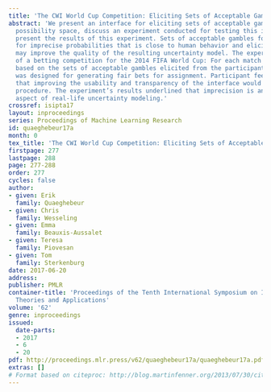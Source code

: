 ```yaml
---
title: 'The CWI World Cup Competition: Eliciting Sets of Acceptable Gambles'
abstract: 'We present an interface for eliciting sets of acceptable gambles on a three-outcome
  possibility space, discuss an experiment conducted for testing this interface, and
  present the results of this experiment. Sets of acceptable gambles form a representation
  for imprecise probabilities that is close to human behavior and eliciting them directly
  may improve the quality of the resulting uncertainty model. The experiment consisted
  of a betting competition for the 2014 FIFA World Cup: For each match bets were assigned
  based on the sets of acceptable gambles elicited from the participants. A new algorithm
  was designed for generating fair bets for assignment. Participant feedback indicated
  that improving the usability and transparency of the interface would ease the elicitation
  procedure. The experiment’s results underlined that imprecision is an essential
  aspect of real-life uncertainty modeling.'
crossref: isipta17
layout: inproceedings
series: Proceedings of Machine Learning Research
id: quaeghebeur17a
month: 0
tex_title: 'The CWI World Cup Competition: Eliciting Sets of Acceptable Gambles'
firstpage: 277
lastpage: 288
page: 277-288
order: 277
cycles: false
author:
- given: Erik
  family: Quaeghebeur
- given: Chris
  family: Wesseling
- given: Emma
  family: Beauxis-Aussalet
- given: Teresa
  family: Piovesan
- given: Tom
  family: Sterkenburg
date: 2017-06-20
address: 
publisher: PMLR
container-title: 'Proceedings of the Tenth International Symposium on Imprecise Probability:
  Theories and Applications'
volume: '62'
genre: inproceedings
issued:
  date-parts:
  - 2017
  - 6
  - 20
pdf: http://proceedings.mlr.press/v62/quaeghebeur17a/quaeghebeur17a.pdf
extras: []
# Format based on citeproc: http://blog.martinfenner.org/2013/07/30/citeproc-yaml-for-bibliographies/
---
```

